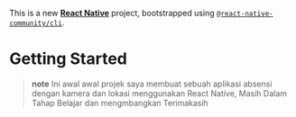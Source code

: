 This is a new [**React Native**](https://reactnative.dev) project, bootstrapped using [`@react-native-community/cli`](https://github.com/react-native-community/cli).

# Getting Started

> **note** Ini awal awal projek saya membuat sebuah aplikasi absensi dengan kamera dan lokasi menggunakan React Native, Masih Dalam Tahap Belajar dan mengmbangkan Terimakasih
